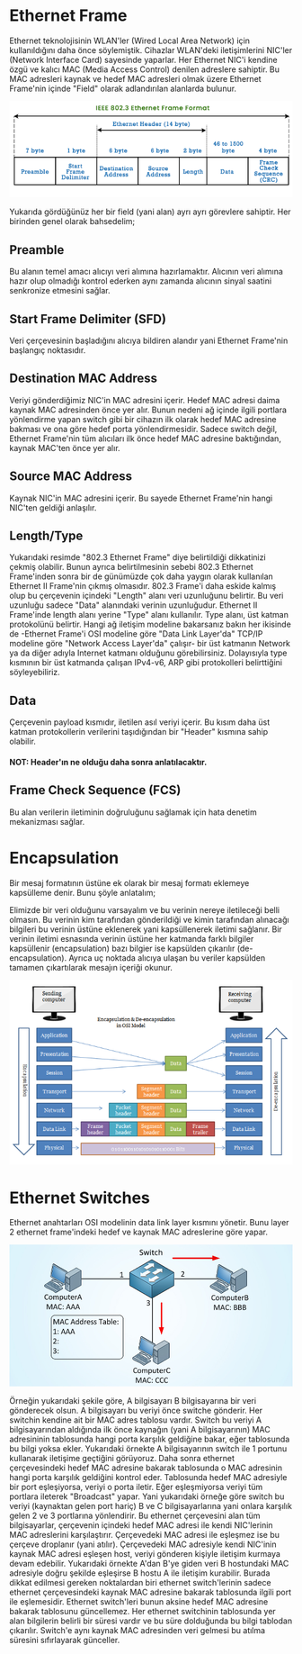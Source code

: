 # Ethernet Frame

Ethernet teknolojisinin  WLAN'ler (Wired Local Area Network) için kullanıldığını daha önce söylemiştik. Cihazlar WLAN'deki iletişimlerini NIC'ler (Network Interface Card) sayesinde yaparlar. Her Ethernet NIC'i kendine özgü ve kalıcı MAC (Media Access Control) denilen adreslere sahiptir. Bu MAC adresleri kaynak ve hedef MAC adresleri olmak üzere Ethernet Frame'nin içinde "Field" olarak adlandırılan alanlarda bulunur.


![Image](images/ethernet-frame-format.png)

Yukarıda gördüğünüz her bir field (yani alan) ayrı ayrı görevlere sahiptir. Her birinden genel olarak bahsedelim;

## Preamble

Bu alanın temel amacı alıcıyı veri alımına hazırlamaktır. Alıcının veri alımına hazır olup olmadığı kontrol ederken aynı zamanda alıcının sinyal saatini senkronize etmesini sağlar.

## Start Frame Delimiter (SFD)

Veri çerçevesinin başladığını alıcıya bildiren alandır yani Ethernet Frame'nin başlangıç noktasıdır.

## Destination MAC Address

Veriyi gönderdiğimiz NIC'in MAC adresini içerir. Hedef MAC adresi daima kaynak MAC adresinden önce yer alır. Bunun nedeni ağ içinde ilgili portlara yönlendirme yapan switch gibi bir cihazın ilk olarak hedef MAC adresine bakması ve ona göre hedef porta yönlendirmesidir. Sadece switch değil, Ethernet Frame'nin tüm alıcıları ilk önce hedef MAC adresine baktığından, kaynak MAC'ten önce yer alır.

## Source MAC Address

Kaynak NIC'in MAC adresini içerir. Bu sayede Ethernet Frame'nin hangi NIC'ten geldiği anlaşılır.

## Length/Type

Yukarıdaki resimde "802.3 Ethernet Frame" diye belirtildiği dikkatinizi çekmiş olabilir. Bunun ayrıca belirtilmesinin sebebi 802.3 Ethernet Frame'inden sonra bir de günümüzde çok daha yaygın olarak kullanılan Ethernet II Frame'nin çıkmış olmasıdır. 802.3 Frame'i daha eskide kalmış olup bu çerçevenin içindeki "Length" alanı veri uzunluğunu belirtir. Bu veri uzunluğu sadece "Data" alanındaki verinin uzunluğudur. Ethernet II Frame'inde length alanı yerine "Type" alanı kullanılır. Type alanı, üst katman protokolünü belirtir. Hangi ağ iletişim modeline bakarsanız bakın her ikisinde de -Ethernet Frame'i OSI modeline göre "Data Link Layer'da" TCP/IP modeline göre "Network Access Layer'da" çalışır- bir üst katmanın Network ya da diğer adıyla Internet katmanı olduğunu görebilirsiniz. Dolayısıyla type kısmının bir üst katmanda çalışan IPv4-v6, ARP gibi protokolleri belirttiğini söyleyebiliriz.

## Data

Çerçevenin payload kısmıdır, iletilen asıl veriyi içerir. Bu kısım daha üst katman protokollerin verilerini taşıdığından bir "Header" kısmına sahip olabilir.


#### NOT: Header'ın ne olduğu daha sonra anlatılacaktır.

## Frame Check Sequence (FCS)

Bu alan verilerin iletiminin doğruluğunu sağlamak için hata denetim mekanizması sağlar.

# Encapsulation

Bir mesaj formatının üstüne ek olarak bir mesaj formatı eklemeye kapsülleme denir. Bunu şöyle anlatalım; 

Elimizde bir veri olduğunu varsayalım ve bu verinin nereye iletileceği belli olmasın. Bu verinin kim tarafından gönderildiği ve kimin tarafından alınacağı bilgileri bu verinin üstüne eklenerek yani kapsüllenerek iletimi sağlanır. Bir verinin iletimi esnasında verinin üstüne her katmanda farklı bilgiler kapsüllenir (encapsulation) bazı bilgier ise kapsülden çıkarılır (de-encapsulation). Ayrıca uç noktada alıcıya ulaşan bu veriler kapsülden tamamen çıkartılarak mesajın içeriği okunur.

![Image](images/csg25-02-osi-encapsulation.png)

# Ethernet Switches

Ethernet anahtarları OSI modelinin data link layer kısmını yönetir. Bunu layer 2 ethernet frame'indeki hedef ve kaynak MAC adreslerine göre yapar. 

![Image](images/switch.jpeg)

Örneğin yukarıdaki şekile göre, A bilgisayarı B bilgisayarına bir veri gönderecek olsun. A bilgisayarı bu veriyi önce switche gönderir. Her switchin kendine ait bir MAC adres tablosu vardır. Switch bu veriyi A bilgisayarından aldığında ilk önce kaynağın (yani A bilgisayarının) MAC adresininin tablosunda hangi porta karşılık geldiğine bakar, eğer tablosunda bu bilgi yoksa ekler. Yukarıdaki örnekte A bilgisayarının switch ile 1 portunu kullanarak iletişime geçtiğini görüyoruz. Daha sonra ethernet çerçevesindeki hedef MAC adresine bakarak tablosunda o MAC adresinin hangi porta karşılık geldiğini kontrol eder. Tablosunda hedef MAC adresiyle bir port eşleşiyorsa, veriyi o porta iletir. Eğer eşleşmiyorsa veriyi tüm portlara ileterek "Broadcast" yapar. Yani yukarıdaki örneğe göre switch bu veriyi (kaynaktan gelen port hariç) B ve C bilgisayarlarına yani onlara karşılık gelen 2 ve 3 portlarına yönlendirir. Bu ethernet çerçevesini alan tüm bilgisayarlar, çerçevenin içindeki hedef MAC adresi ile kendi NIC'lerinin MAC adreslerini karşılaştırır. Çerçevedeki MAC adresi ile eşleşmez ise bu çerçeve droplanır (yani atılır). Çerçevedeki MAC adresiyle kendi NIC'inin kaynak MAC adresi eşleşen host, veriyi gönderen kişiyle iletişim kurmaya devam edebilir. Yukarıdaki örnekte A'dan B'ye giden veri B hostundaki MAC adresiyle doğru şekilde eşleşirse B hostu A ile iletişim kurabilir. Burada dikkat edilmesi gereken noktalardan biri ethernet switch'lerinin sadece ethernet çerçevesindeki kaynak MAC adresine bakarak tablosunda ilgili port ile eşlemesidir. Ethernet switch'leri bunun aksine hedef MAC adresine bakarak tablosunu güncellemez. Her ethernet switchinin tablosunda yer alan bilgilerin belirli bir süresi vardır ve bu süre dolduğunda bu bilgi tablodan çıkarılır. Switch'e aynı kaynak MAC adresinden veri gelmesi bu atılma süresini sıfırlayarak günceller.















